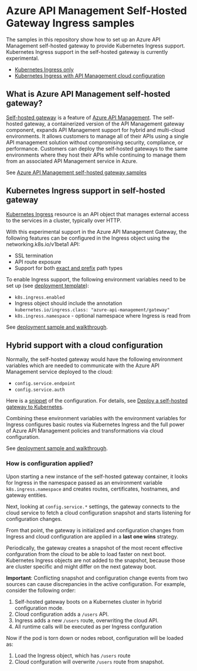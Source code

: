 # Azure API Management Self-Hosted Gateway Ingress samples

The samples in this repository show how to set up an Azure API Management self-hosted gateway to provide Kubernetes Ingress support. Kubernetes Ingress support in the self-hosted gateway is currently experimental.

* [Kubernetes Ingress only](../../tree/main/Ingress-only)
* [Kubernetes Ingress with API Management cloud configuration](../../tree/main/Ingress%2BCloud)

## What is Azure API Management self-hosted gateway?

[Self-hosted gateway](https://aka.ms/apim/sputnik/overview) is a feature of [Azure API Management](https://aka.ms/apimrocks). The self-hosted gateway, a containerized version of the API Management gateway component, expands API Management support for hybrid and multi-cloud environments. It allows customers to manage all of their APIs using a single API management solution without compromising security, compliance, or performance. Customers can deploy the self-hosted gateways to the same environments where they host their APIs while continuing to manage them from an associated API Management service in Azure.

See [Azure API Management self-hosted gateway samples](https://github.com/Azure/api-management-self-hosted-gateway)

## Kubernetes Ingress support in self-hosted gateway

[Kubernetes Ingress](https://kubernetes.io/docs/concepts/services-networking/ingress/) resource is an API object that manages external access to the services in a cluster, typically over HTTP.

With this experimental support in the Azure API Management Gateway, the following features can be configured in the Ingress object using the networking.k8s.io/v1beta1 API:
- SSL termination
- API route exposure
- Support for both [exact and prefix](https://v1-18.docs.kubernetes.io/docs/concepts/services-networking/ingress/#path-types) path types

To enable Ingress support, the following environment variables need to be set up (see [deployment template](../../tree/main/Ingress-only/ingress-deployment.yml#L29-L34)):

- `k8s.ingress.enabled` 
- Ingress object should include the annotation `kubernetes.io/ingress.class: "azure-api-management/gateway"`
- `k8s.ingress.namespace` - optional namespace where Ingress is read from

See [deployment sample and walkthrough](../../tree/main/Ingress-only).

## Hybrid support with a cloud configuration
Normally, the self-hosted gateway would have the following environment variables which are needed to communicate with the Azure API Management service deployed to the cloud:
- `config.service.endpoint` 
- `config.service.auth`

Here is a [snippet](https://github.com/Azure/api-management-self-hosted-gateway/blob/master/examples/self-hosted-gateway-with-configuration-backup.yaml#L39-L47) of the configuration. For details, see  [Deploy a self-hosted gateway to Kubernetes](https://docs.microsoft.com/azure/api-management/how-to-deploy-self-hosted-gateway-kubernetes).

Combining these environment variables with the environment variables for Ingress configures basic routes via Kubernetes Ingress and the full power of Azure API Management policies and transformations via cloud configuration.

See [deployment sample and walkthrough](../../tree/main/Ingress%2BCloud).

### How is configuration applied?

Upon starting a new instance of the self-hosted gateway container, it looks for Ingress in the namespace passed as an environment variable `k8s.ingress.namespace` and creates routes, certificates, hostnames, and gateway entities. 

Next, looking at `config.service.*` settings, the gateway connects to the cloud service to fetch a cloud configuration snapshot and starts listening for configuration changes.

From that point, the gateway is initialized and configuration changes from Ingress and cloud configuration are applied in a **last one wins** strategy. 

Periodically, the gateway creates a snapshot of the most recent effective confguration from the cloud to be able to load faster on next boot. Kubernetes Ingress objects are not added to the snapshot, because those are cluster specific and might differ on the next gateway boot.

**Important**: Conflicting snapshot and configuration change events from two sources can cause discrepancies in the active configuration. For example, consider the following order:
1. Self-hosted gateway boots on a Kubernetes cluster in hybrid configuration mode.
1. Cloud configuration adds a `/users` API. 
1. Ingress adds a new `/users` route, overwriting the cloud API.
1. All runtime calls will be executed as per Ingress confguration

Now if the pod is torn down or nodes reboot, configuration will be loaded as:
1. Load the Ingress object, which has `/users` route
1. Cloud confguration will overwrite `/users` route from snapshot. 

